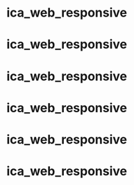 # ica_web_responsive
# ica_web_responsive
# ica_web_responsive
# ica_web_responsive
# ica_web_responsive
# ica_web_responsive
